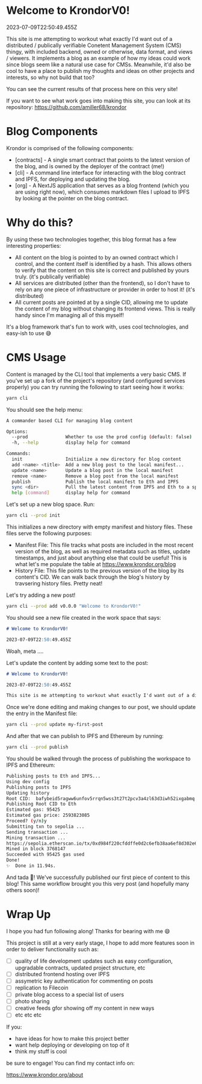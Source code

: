 # Welcome to KrondorV0!

2023-07-09T22:50:49.455Z

This site is me attempting to workout what exactly I'd want out of a distributed / publically verifiable Conetent Management System (CMS) thingy, with included backend, owned or otherwise, data format, and views / viewers. It implements a blog as an example of how my ideas could work since blogs seem like a natural use case for CMSs. Meanwhile, it'd also be cool to have a place to publish my thoughts and ideas on other projects and interests, so why not build that too?

You can see the current results of that process here on this very site!

If you want to see what work goes into making this site, you can look at its repository: https://github.com/amiller68/krondor

# Blog Components

Krondor is comprised of the following components:

- [contracts] - A single smart contract that points to the latest version of the blog, and is owned by the deployer of the contract (me!)
- [cli] - A command line interface for interacting with the blog contract and IPFS, for deploying and updating the blog.
- [org] - A NextJS application that serves as a blog frontend (which you are using right now), which consumes markdown files I upload to IPFS by looking at the pointer on the blog contract.

# Why do this?

By using these two technologies together, this blog format has a few interesting properties:
- All content on the blog is pointed to by an owned contract which I control, and the content itself is identified by a hash. This allows others to verify that the content on this site is correct and published by yours truly. (it's publically verifiable)
- All services are distributed (other than the frontend), so I don't have to rely on any one piece of infrastructure or provider in order to host it! (it's distributed)
- All current posts are pointed at by a single CID, allowing me to update the content of my blog without changing its frontend views. This is really handy since I'm managing all of this myself!

It's a blog framework that's fun to work with, uses cool technologies, and easy-ish to use 😅

# CMS Usage

Content is managed by the CLI tool that implements a very basic CMS. If you've set up a fork of the project's repository (and configured services properly) you can try running the following to start seeing how it works:

```bash
yarn cli
```

You should see the help menu:

```bash
A commander based CLI for managing blog content

Options:
  --prod              Whether to use the prod config (default: false)
  -h, --help          display help for command

Commands:
  init                Initialize a new directory for blog content
  add <name> <title>  Add a new blog post to the local manifest...
  update <name>       Update a blog post in the local manifest
  remove <name>       Remove a blog post from the local manifest
  publish             Publish the local manifest to Eth and IPFS
  sync <dir>          Pull the latest content from IPFS and Eth to a specified directory
  help [command]      display help for command
```

Let's set up a new blog space. Run:

```bash
yarn cli --prod init
```

This initializes a new directory with empty manifest and history files. These files serve the following purposes:
- Manifest File: This file tracks what posts are included in the most recent version of the blog, as well as required metadata such as titles, update timestamps, and just about anything else that could be useful! This is what let's me populate the table at https://www.krondor.org/blog
- History File: This file points to the previous version of the blog by its content's CID. We can walk back through the blog's history by travsering history files. Pretty neat!

Let's try adding a new post!

```bash
yarn cli --prod add v0.0.0 "Welcome to KrondorV0!"
```

You should see a new file created in the work space that says:

```markdown
# Welcome to KrondorV0!

2023-07-09T22:50:49.455Z
```

Woah, meta ....

Let's update the content by adding some text to the post:


```markdown
# Welcome to KrondorV0!

2023-07-09T22:50:49.455Z

This site is me attempting to workout what exactly I'd want out of a distributed / verifibably public Conetent ...


```

Once we're done editing and making changes to our post, we should update the entry in the Manifest file:

```bash
yarn cli --prod update my-first-post
```

And after that we can publish to IPFS and Ethereum by running:

```bash
yarn cli --prod publish
```

You should be walked through the process of publishing the workspace to IPFS and Ethereum:

```bash
Publishing posts to Eth and IPFS...
Using dev config
Publishing posts to IPFS
Updating history
Root CID:  bafybeid5ragww6unfov5rrqn5wss3t27t2pcv3a4zl63d3iwh52ixgabmq
Publishing Root CID to Eth
Estimated gas: 95425
Estimated gas price: 2593823085
Proceed? (y/n)y
Submitting txn to sepolia ...
Sending transaction ...
Mining transaction ...
https://sepolia.etherscan.io/tx/0xd984f220cfddffe0d2c6efb38aa6ef8d302e65959fe65b90398a097e57d75827
Mined in block 3768147
Succeeded with 95425 gas used
Done!
✨  Done in 11.94s.
```

And tada 🎉! We've successfully published our first piece of content to this blog! This same workflow brought you this very post (and hopefully many others soon)!

# Wrap Up

I hope you had fun following along! Thanks for bearing with me 😄

This project is still at a very early stage, I hope to add more features soon in order to deliver functionality such as:
- [ ] quality of life development updates such as easy configuration, upgradable contracts, updated project structure, etc
- [ ] distributed frontend hosting over IPFS
- [ ] assymetric key authentication for commenting on posts
- [ ] replication to Filecoin
- [ ] private blog access to a special list of users
- [ ] photo sharing
- [ ] creative feeds gfor showing off my content in new ways
- [ ] etc etc etc

If you:
- have ideas for how to make this project better
- want help deploying or developing on top of it
- think my stuff is cool

be sure to engage! You can find my contact info on:

https://www.krondor.org/about